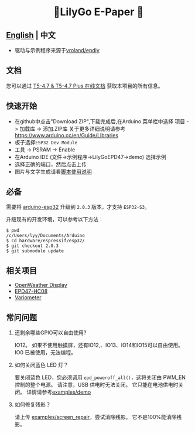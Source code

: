 <h1 align = "center">🌟LilyGo E-Paper 🌟</h1>

## **[English](./README.MD) | 中文**

- 驱动与示例程序来源于[vroland/epdiy](https://github.com/vroland/epdiy)

## 文档

您可以通过 [T5-4.7 & T5-4.7 Plus 在线文档](https://t5-47-t5-47-plus-zh-cn.readthedocs.io/zh_CN/latest/) 获取本项目的所有信息。

## 快速开始

- 在github中点击"Download ZIP",下载完成后,在Arduino 菜单栏中选择 项目 -> 加载库 -> 添加.ZIP库 
关于更多详细说明请参考 https://www.arduino.cc/en/Guide/Libraries
- 板子选择`ESP32 Dev Module`
- 工具 -> PSRAM -> Enable
- 在Arduino IDE (文件->示例程序->LilyGoEPD47->demo) 选择示例
- 选择正确的端口，然后点击上传
- 图片与文字生成请看[脚本使用说明](./scripts/README.MD)

## 必备

需要将 [arduino-esp32](https://github.com/espressif/arduino-esp32) 升级到 `2.0.3` 版本，才支持 `ESP32-S3`。

升级现有的开发环境，可以参考以下方法：

```shell
$ pwd
/c/Users/lyy/Documents/Arduino
$ cd hardware/espressif/esp32/
$ git checkout 2.0.3
$ git submodule update
```

## 相关项目

- [OpenWeather Display](https://github.com/Xinyuan-LilyGO/LilyGo-EPD-4-7-OWM-Weather-Display.git)
- [EPD47-HC08](https://github.com/Xinyuan-LilyGO/EPD47-HC08.git)
- [Variometer](https://github.com/Oganisyan/Variometer-LilyGoEPD47)

## 常问问题

1. 还剩余哪些GPIO可以自由使用?

    IO12。
    如果不使用触摸屏，还有IO12,、IO13、IO14和IO15可以自由使用。
    IO0 已被使用，无法编程。

2. 如何关闭蓝色 LED 灯？

    要关闭蓝色 LED，您必须调用 `epd_poweroff_all()`，这将关闭由 PWM_EN 控制的整个电源。 请注意，USB 供电时无法关闭。 它只能在电池供电时关闭。 详情请参考[examples/demo](./examples/demo)

3. 如何修复残影？

    请上传 [examples/screen_repair](./examples/screen_repair)，尝试消除残影。
    它不是100%能消除残影。
